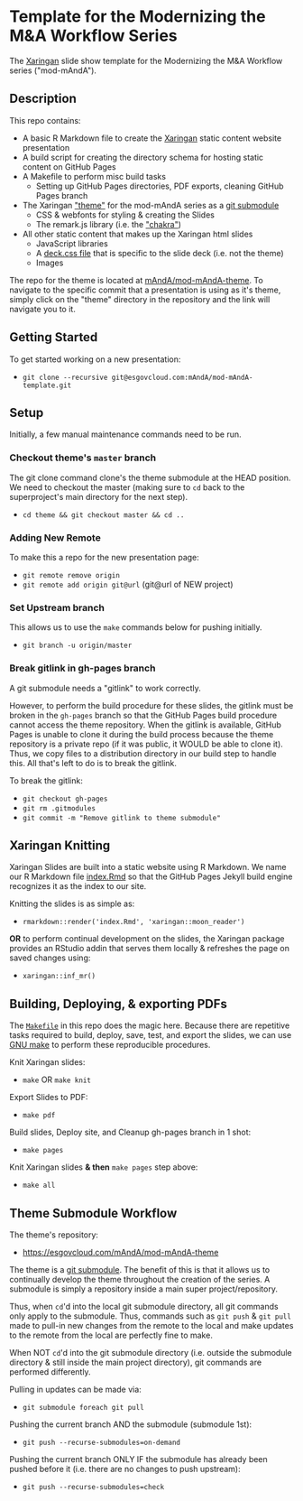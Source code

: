 # Template for the Modernizing the M&A Workflow Series
The [Xaringan](https://github.com/yihui/xaringan) slide show template for the Modernizing the M&A Workflow series ("mod-mAndA").

## Description
This repo contains:

- A basic R Markdown file to create the [Xaringan](https://github.com/yihui/xaringan) static content website presentation
- A build script for creating the directory schema for hosting static content on GitHub Pages
- A Makefile to perform misc build tasks
    - Setting up GitHub Pages directories, PDF exports, cleaning GitHub Pages branch
- The Xaringan ["theme"](https://github.com/yihui/xaringan/wiki/Themes) for the mod-mAndA series as a [git submodule](https://git-scm.com/docs/gitsubmodules)
    - CSS & webfonts for styling & creating the Slides
    - The remark.js library (i.e. the ["chakra"](https://cran.r-project.org/web/packages/xaringan/xaringan.pdf#Rfn.moon.Rul.reader.1))
- All other static content that makes up the Xaringan html slides
    - JavaScript libraries
    - A [deck.css file](assets/css/deck.css) that is specific to the slide deck (i.e. not the theme)
    - Images

The repo for the theme is located at [mAndA/mod-mAndA-theme](https://esgovcloud.com/mAndA/mod-mAndA-theme). To navigate to the specific commit that a presentation is using as it's theme, simply click on the "theme" directory in the repository and the link will navigate you to it.

## Getting Started

To get started working on a new presentation:

- `git clone --recursive git@esgovcloud.com:mAndA/mod-mAndA-template.git`

## Setup

Initially, a few manual maintenance commands need to be run.

### Checkout theme's `master` branch

The git clone command clone's the theme submodule at the HEAD position. We need to checkout the master (making sure to `cd` back to the superproject's main directory for the next step).

- `cd theme && git checkout master && cd ..`

### Adding New Remote

To make this a repo for the new presentation page:

- `git remote remove origin`
- `git remote add origin git@url` (git@url of NEW project)

### Set Upstream branch

This allows us to use the `make` commands below for pushing initially.

- `git branch -u origin/master`

### Break gitlink in gh-pages branch

A git submodule needs a "gitlink" to work correctly.

However, to perform the build procedure for these slides, the gitlink must be broken in the `gh-pages` branch so that the GitHub Pages build procedure cannot access the theme repository. When the gitlink is available, GitHub Pages is unable to clone it during the build process because the theme repository is a private repo (if it was public, it WOULD be able to clone it). Thus, we copy files to a distribution directory in our build step to handle this. All that's left to do is to break the gitlink.

To break the gitlink:

- `git checkout gh-pages`
- `git rm .gitmodules`
- `git commit -m "Remove gitlink to theme submodule"`

## Xaringan Knitting

Xaringan Slides are built into a static website using R Markdown. We name our R Markdown file [index.Rmd](index.Rmd) so that the GitHub Pages Jekyll build engine recognizes it as the index to our site.

Knitting the slides is as simple as:

- `rmarkdown::render('index.Rmd', 'xaringan::moon_reader')`

**OR** to perform continual development on the slides, the Xaringan package provides an RStudio addin that serves them locally & refreshes the page on saved changes using:

- `xaringan::inf_mr()`

## Building, Deploying, & exporting PDFs

The [`Makefile`](Makefile) in this repo does the magic here. Because there are repetitive tasks required to build, deploy, save, test, and export the slides, we can use [GNU make](https://www.gnu.org/software/make/manual/make.html) to perform these reproducible procedures.

Knit Xaringan slides:

- `make` OR `make knit`

Export Slides to PDF:

- `make pdf`

Build slides, Deploy site, and Cleanup gh-pages branch in 1 shot:

- `make pages`

Knit Xaringan slides **& then** `make pages` step above:

- `make all`

## Theme Submodule Workflow

The theme's repository:
    
- https://esgovcloud.com/mAndA/mod-mAndA-theme

The theme is a [git submodule](https://git-scm.com/docs/gitsubmodules). The benefit of this is that it allows us to continually develop the theme throughout the creation of the series. A submodule is simply a repository inside a main super project/repository.

Thus, when `cd`'d into the local git submodule directory, all git commands only apply to the submodule.
Thus, commands such as `git push` & `git pull` made to pull-in new changes from the remote to the local and make updates to the remote from the local are perfectly fine to make.

When NOT `cd`'d into the git submodule directory (i.e. outside the submodule directory & still inside the main project directory), git commands are performed differently.

Pulling in updates can be made via:

- `git submodule foreach git pull`

Pushing the current branch AND the submodule (submodule 1st):

- `git push --recurse-submodules=on-demand`

Pushing the current branch ONLY IF the submodule has already been pushed before it (i.e. there are no changes to push upstream):

- `git push --recurse-submodules=check`
